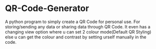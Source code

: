 # QR-Code-Generator

A python program to simply create a QR Code for personal use.
For storing/sending any data or sharing data through QR Code.
It even has a changing view option where u can set 2 colour mode(Default QR Styling)
else u can get the colour and contrast by setting urself manually in the code. 
